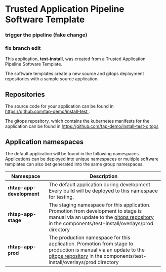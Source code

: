 # Trusted Application Pipeline Software Template

### trigger the pipeline (fake change)
### fix branch edit

This application, **test-install**, was created from a Trusted Application Pipeline Software Template.

The software templates create a new source and gitops deployment repositories with a sample source application. 

## Repositories

The source code for your application can be found in [https://github.com/tap-demo/install-test ](https://github.com/tap-demo/install-test ).
 
The gitops repository, which contains the kubernetes manifests for the application can be found in 
[https://github.com/tap-demo/install-test-gitops ](https://github.com/tap-demo/install-test-gitops ) 

## Application namespaces 

The default application will be found in the following namespaces. Applications can be deployed into unique namespaces or multiple software templates can also bet generated into the same group namespaces.  

|  Namespace   |  Description   |  
| -------- | -------- |   
| **rhtap-app-development** | The default application during development. Every build will be deployed to this namespace for testing. | 
| **rhtap-app-stage** | The staging namespace for this application. Promotion from development to stage is manual via an update to the [gitops repository](https://github.com/tap-demo/install-test-gitops ) in the components/test-install/overlays/prod directory |  
| **rhtap-app-prod** | The production namespace for this application. Promotion from stage to production is manual via an update to the [gitops repository](https://github.com/tap-demo/install-test-gitops ) in the components/test-install/overlays/prod directory | 
